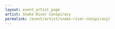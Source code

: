 ```yaml
---
layout: event_artist_page
artist: Snake River Conspiracy
permalink: /event/artist/snake-river-conspiracy/
---
```



